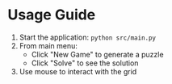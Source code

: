 # Usage Guide

1. Start the application: `python src/main.py`
2. From main menu:
   - Click "New Game" to generate a puzzle
   - Click "Solve" to see the solution
3. Use mouse to interact with the grid